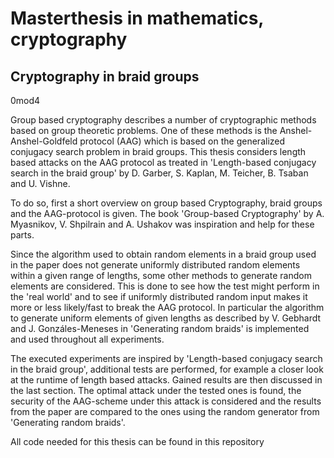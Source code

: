 Masterthesis in mathematics, cryptography
=========================================
Cryptography in braid groups
----------------------------
0mod4

Group based cryptography describes a number of cryptographic methods based on group theoretic problems. One of these methods is the Anshel-Anshel-Goldfeld protocol (AAG) which is based on the generalized conjugacy search problem in braid groups. This thesis considers length based attacks on the AAG protocol as treated in 'Length-based conjugacy search in the braid group' by D. Garber, S. Kaplan, M. Teicher, B. Tsaban and U. Vishne.
 
To do so, first a short overview on group based Cryptography, braid groups and the AAG-protocol is given. The book 'Group-based Cryptography' by A. Myasnikov, V. Shpilrain and A. Ushakov was inspiration and help for these parts.

Since the algorithm used to obtain random elements in a braid group used in the paper does not generate uniformly distributed random elements within a given range of lengths, some other methods to generate random elements are considered. 
This is done to see how the test might perform in the 'real world' and to see if uniformly distributed random input makes it more or less likely/fast to break the AAG protocol.
In particular the algorithm to generate uniform elements of given lengths as described by V. Gebhardt and J. Gonzáles-Meneses in 'Generating random braids' is implemented and used throughout all experiments.

The executed experiments are inspired by 'Length-based conjugacy search in the braid group', additional tests are performed, for example a closer look at the runtime of length based attacks. 
Gained results are then discussed in the last section. The optimal attack under the tested ones is found, the security of the AAG-scheme under this attack is considered and the results from the paper are compared to the ones
using the random generator from 'Generating random braids'.

All code needed for this thesis can be found in this repository
